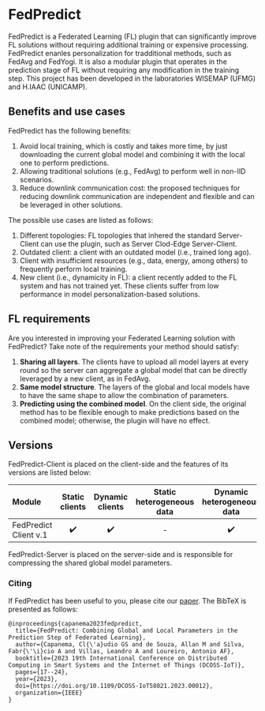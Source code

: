
# FedPredict

FedPredict is a Federated Learning (FL) plugin that can significantly improve FL solutions without requiring additional training or expensive processing. FedPredict enanles personalization for tradditional methods, such as FedAvg and FedYogi. It is also a modular plugin that operates in the prediction stage of FL without requiring any modification in the training step. 
This project has been developed in the laboratories WISEMAP (UFMG) and H.IAAC (UNICAMP).

## Benefits and use cases

FedPredict has the following benefits:
1. Avoid local training, which is costly and takes more time, by just downloading the current global model and combining it with the local one to perform predictions.
2. Allowing traditional solutions (e.g., FedAvg) to perform well in non-IID scenarios.
3. Reduce downlink communication cost: the proposed techniques for reducing downlink communication are independent and flexible and can be leveraged in other solutions.

The possible use cases are listed as follows:

1. Different topologies: FL topologies that inhered the standard Server-Client can use the plugin, such as Server Clod-Edge Server-Client.
2. Outdated client: a client with an outdated model (i.e., trained long ago).
3. Client with insufficient resources (e.g., data, energy, among others) to frequently perform local training.
4. New client (i.e., dynamicity in FL): a client recently added to the FL system and has not trained yet. These clients suffer from low performance in model personalization-based solutions.

## FL requirements

Are you interested in improving your Federated Learning solution with FedPredict? Take note of the requirements your method should satisfy:

1. **Sharing all layers**. The clients have to upload all model layers at every round so the server can aggregate a global model that can be directly leveraged by a new client, as in FedAvg.
2. **Same model structure**. The layers of the global and local models have to have the same shape to allow the combination of parameters.
3.  **Predicting using the combined model**. On the client side, the original method has to be flexible enough to make predictions based on the combined model; otherwise, the plugin will have no effect.

## Versions

FedPredict-Client is placed on the client-side and the features of its versions are listed below:

| Module | Static clients | Dynamic clients | Static heterogeneous data | Dynamic heterogeneous data | 
| :---         |     :---:      |     :---:     |    :---:   |  :--------------:|
|    FedPredict Client v.1  |    :heavy_check_mark:   |    :heavy_check_mark:   |    -   |   :heavy_check_mark:    |

FedPredict-Server is placed on the server-side and is responsible for compressing the shared global model parameters.

### Citing

If FedPredict has been useful to you, please cite our [paper](https://ieeexplore.ieee.org/abstract/document/10257293). The BibTeX is presented as follows:

```
@inproceedings{capanema2023fedpredict,
  title={FedPredict: Combining Global and Local Parameters in the Prediction Step of Federated Learning},
  author={Capanema, Cl{\'a}udio GS and de Souza, Allan M and Silva, Fabr{\'\i}cio A and Villas, Leandro A and Loureiro, Antonio AF},
  booktitle={2023 19th International Conference on Distributed Computing in Smart Systems and the Internet of Things (DCOSS-IoT)},
  pages={17--24},
  year={2023},
  doi={https://doi.org/10.1109/DCOSS-IoT58021.2023.00012},
  organization={IEEE}
}
```


